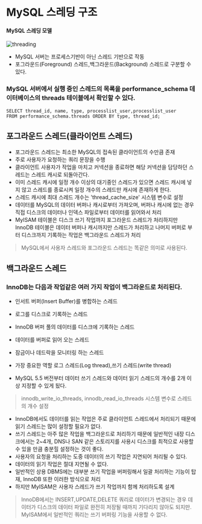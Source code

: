 # MySQL 스레딩 구조
#### MySQL 스레딩 모델
![threading](https://user-images.githubusercontent.com/98242564/207033529-65f0d9e6-6f12-468e-a0a4-1de29050d885.png)

- MySQL 서버는 프로세스기반이 아닌 스레드 기반으로 작동
- 포그라운드(Foreground) 스레드,백그라운드(Background) 스레드로 구분할 수 있다.

### MySQL 서버에서 실행 중인 스레드의 목록을 performance_schema 데이터베이스의 threads 테이블에서 확인할 수 있다.
```
SELECT thread_id, name, type, processlist_user,processlist_user 
FROM performance_schema.threads ORDER BY type, thread_id;
```

## 포그라운드 스레드(클라이언트 스레드)
- 포그라운드 스레드는 최소한 MySQL의 접속된 클라이언트의 수만큼 존재
- 주로 사용자가 요청하는 쿼리 문장을 수행
- 클라이언트 사용자가 작업을 마치고 커넥션을 종료하면 해당 커넥션을 담당하던 스레드는 스레드 캐시로 되돌아간다.
- 이미 스레드 캐시에 일정 개수 이상의 대기중인 스레드가 있으면 스레드 캐시에 넣지 않고 스레드를 종료시켜 일정 개수의 스레드만 캐시에 존재하게 한다.
- 스레드 캐시에 최대 스레드 개수는 'thread_cache_size' 시스템 변수로 설정
- 데이터를 MySQL의 데이터 버퍼나 캐시로부터 가져오며, 버퍼나 캐시에 없는 경우 직접 디스크의 데이터나 인덱스 파일로부터 데이터를 읽어와서 처리
- MyISAM 테이블은 디스크 쓰기 작업까지 포그라운드 스레드가 처리하지만 InnoDB 테이블은 데이터 버퍼나 캐시까지만 스레드가 처리하고 나머지 버퍼로 부터 디스크까지 기록하는 작업은 백그라운드 스레드가 처리

>MySQL에서 사용자 스레드와 포그라운드 스레드는 똑같은 의미로 사용된다.

## 백그라운드 스레드
### InnoDB는 다음과 작업같은 여러 가지 작업이 백그라운드로 처리된다.
- 인서트 버퍼(Insert Buffer)를 병합하는 스레드
- 로그를 디스크로 기록하는 스레드
- InnoDB 버퍼 풀의 데이터를 디스크에 기록하는 스레드
- 데이터를 버퍼로 읽어 오는 스레드
- 잠금이나 데드락을 모니터링 하는 스레드

- 가장 중요한 역할 로그 스레드(Log thread),쓰기 스레드(write thread)
- MySQL 5.5 버전부터 데이터 쓰기 스레드와 데이터 읽기 스레드의 개수를 2개 이상 지정할 수 있게 됬다.
>innodb_write_io_threads, innodb_read_io_threads 시스템 변수로 스레드의 개수 설정

- InnoDB에서도 데이터를 읽는 작업은 주로 클라이언트 스레드에서 처리되기 때문에 읽기 스레드는 많이 설정할 필요가 없다.
- 쓰기 스레드는 아주 많은 작업을 백그라운드로 처리하기 때문에 일반적인 내장 디스크에서는 2~4개, DNS나 SAN 같은 스토리지를 사용시 디스크를 최적으로 사용할 수 있을 만큼 충분힐 설정하는 것이 좋다.
- 사용자의 요청을 처리하는 도중 데이터의 쓰기 작업은 지연되어 처리될 수 있다.
- 데이터의 읽기 작업은 절대 지연될 수 없다.
- 일반적인 상용 DBMS에는 대부분 쓰기 작업을 버퍼링해서 일괄 처리하는 기능이 탑재, InnoDB 또한 이러한 방식으로 처리
- 하지만 MyISAM은 사용자 스레드가 쓰기 작업까지 함께 처리하도록 설계

>InnoDB에서는 INSERT,UPDATE,DELETE 쿼리로 데이터가 변경되는 경우 데이터가 디스크의 데이터 파일로 완전히 저장될 때까지 기다리지 않아도 되지만. MyISAM에서 일반적인 쿼리는 쓰기 버퍼링 기능을 사용할 수 없다.

